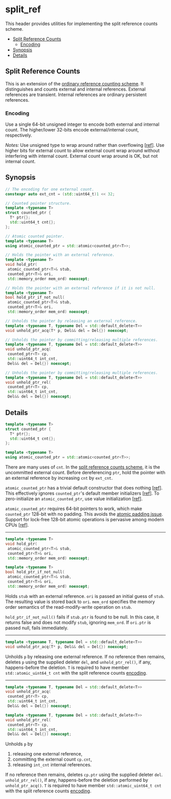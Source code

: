 # split_ref

This header provides utilities for implementing the split reference counts scheme.

- [Split Reference Counts](#split-reference-counts)
  - [Encoding](#encoding)
- [Synopsis](#synopsis)
- [Details](#details)

## Split Reference Counts

This is an extension of the [ordinary reference counting scheme][3].
It distinguishes and counts external and internal references.
External references are transient.
Internal references are ordinary persistent references.

### Encoding

Use a single 64-bit unsigned integer to encode both external and internal count.
The higher/lower 32-bits encode external/internal count, respectively.

*Notes:* Use unsigned type to wrap around rather than overflowing [[ref][1]].
Use higher bits for external count to allow external count wrap around without
interfering with internal count.
External count wrap around is OK, but not internal count.

[3]: https://en.wikipedia.org/wiki/Reference_counting
[1]: http://en.cppreference.com/w/cpp/language/operator_arithmetic#Overflows

## Synopsis

~~~C++
// The encoding for one external count.
constexpr auto ext_cnt = (std::uint64_t)1 << 32;

// Counted pointer structure.
template <typename T>
struct counted_ptr {
  T* ptr{};
  std::uint64_t cnt{};
};

// Atomic counted pointer.
template <typename T>
using atomic_counted_ptr = std::atomic<counted_ptr<T>>;

// Holds the pointer with an external reference.
template <typename T>
void hold_ptr(
 atomic_counted_ptr<T>& stub,
 counted_ptr<T>& ori,
 std::memory_order mem_ord) noexcept;

// Holds the pointer with an external reference if it is not null.
template <typename T>
bool hold_ptr_if_not_null(
 atomic_counted_ptr<T>& stub,
 counted_ptr<T>& ori,
 std::memory_order mem_ord) noexcept;

// Unholds the pointer by releasing an external reference.
template <typename T, typename Del = std::default_delete<T>>
void unhold_ptr_acq(T* p, Del&& del = Del{}) noexcept;

// Unholds the pointer by committing/releasing multiple references.
template <typename T, typename Del = std::default_delete<T>>
void unhold_ptr_acq(
 counted_ptr<T> cp,
 std::uint64_t int_cnt,
 Del&& del = Del{}) noexcept;

// Unholds the pointer by committing/releasing multiple references.
template <typename T, typename Del = std::default_delete<T>>
void unhold_ptr_rel(
 counted_ptr<T> cp,
 std::uint64_t int_cnt,
 Del&& del = Del{}) noexcept;
~~~

## Details

~~~C++
template <typename T>
struct counted_ptr {
  T* ptr{};
  std::uint64_t cnt{};
};

template <typename T>
using atomic_counted_ptr = std::atomic<counted_ptr<T>>;
~~~

There are many uses of `cnt`.
In the [split reference counts scheme](#split-reference-counts),
it is the uncommitted external count.
Before dereferencing `ptr`, hold the pointer with an external reference
by increasing `cnt` by `ext_cnt`.

`atomic_counted_ptr` has a trivial default constructor that does nothing [[ref][2]].
This effectively ignores `counted_ptr`'s default member initializers [[ref][6]].
To zero-initialize an `atomic_counted_ptr`, use value initialization [[ref][7]].

`atomic_counted_ptr` requires 64-bit pointers to work, which make
`counted_ptr` 128-bit with no padding. This avoids the [atomic padding issue][4].
Support for lock-free 128-bit atomic operations is pervasive among modern CPUs [[ref][5]].

[4]: https://stackoverflow.com/q/48947428/1348273
[5]: https://superuser.com/a/941175/517080
[2]: http://en.cppreference.com/w/cpp/atomic/atomic/atomic
[6]: https://stackoverflow.com/q/49387069/1348273
[7]: https://stackoverflow.com/q/49400942/1348273

--------------------------------------------------------------------------------

~~~C++
template <typename T>
void hold_ptr(
 atomic_counted_ptr<T>& stub,
 counted_ptr<T>& ori,
 std::memory_order mem_ord) noexcept;

template <typename T>
bool hold_ptr_if_not_null(
 atomic_counted_ptr<T>& stub,
 counted_ptr<T>& ori,
 std::memory_order mem_ord) noexcept;
~~~

Holds `stub` with an external reference.
`ori` is passed an initial guess of `stub`.
The resulting value is stored back to `ori`.
`mem_ord` specifies the memory order semantics of the read-modify-write operation on `stub`.

`hold_ptr_if_not_null()` fails if `stub.ptr` is found to be null.
In this case, it returns false and does not modify `stub`, ignoring `mem_ord`.
If `ori.ptr` is passed null, fails immediately.

--------------------------------------------------------------------------------

~~~C++
template <typename T, typename Del = std::default_delete<T>>
void unhold_ptr_acq(T* p, Del&& del = Del{}) noexcept;
~~~

Unholds `p` by releasing one external reference.
If no reference then remains, deletes `p` using the supplied deleter `del`,
and `unhold_ptr_rel()`, if any, happens-before the deletion.
`T` is required to have member `std::atomic_uint64_t cnt`
with the split reference counts [encoding](#encoding).

--------------------------------------------------------------------------------

~~~C++
template <typename T, typename Del = std::default_delete<T>>
void unhold_ptr_acq(
 counted_ptr<T> cp,
 std::uint64_t int_cnt,
 Del&& del = Del{}) noexcept;

template <typename T, typename Del = std::default_delete<T>>
void unhold_ptr_rel(
 counted_ptr<T> cp,
 std::uint64_t int_cnt,
 Del&& del = Del{}) noexcept;
~~~

Unholds `p` by

1. releasing one external reference,
2. committing the external count `cp.cnt`,
3. releasing `int_cnt` internal references.

If no reference then remains, deletes `cp.ptr` using the supplied deleter `del`.
`unhold_ptr_rel()`, if any, happens-before the deletion performed by `unhold_ptr_acq()`.
`T` is required to have member `std::atomic_uint64_t cnt`
with the split reference counts [encoding](#encoding).
